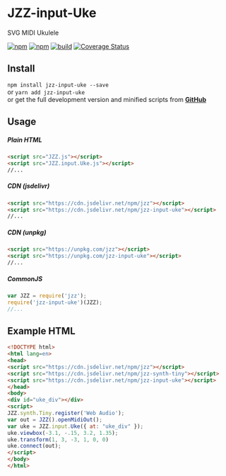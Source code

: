 # JZZ-input-Uke
SVG MIDI Ukulele

[![npm](https://img.shields.io/npm/v/jzz-input-uke.svg)](https://www.npmjs.com/package/jzz-input-uke)
[![npm](https://img.shields.io/npm/dt/jzz-input-uke.svg)](https://www.npmjs.com/package/jzz-input-uke)
[![build](https://github.com/jazz-soft/JZZ-input-Uke/actions/workflows/build.yml/badge.svg)](https://github.com/jazz-soft/JZZ-input-Uke/actions)
[![Coverage Status](https://coveralls.io/repos/github/jazz-soft/JZZ-input-Uke/badge.svg?branch=main)](https://coveralls.io/github/jazz-soft/JZZ-input-Uke?branch=main)

## Install
`npm install jzz-input-uke --save`  
or `yarn add jzz-input-uke`  
or get the full development version and minified scripts from [**GitHub**](https://github.com/jazz-soft/JZZ-input-Uke)

## Usage

##### Plain HTML
```html
<script src="JZZ.js"></script>
<script src="JZZ.input.Uke.js"></script>
//...
```

##### CDN (jsdelivr)
```html
<script src="https://cdn.jsdelivr.net/npm/jzz"></script>
<script src="https://cdn.jsdelivr.net/npm/jzz-input-uke"></script>
//...
```

##### CDN (unpkg)
```html
<script src="https://unpkg.com/jzz"></script>
<script src="https://unpkg.com/jzz-input-uke"></script>
//...
```

##### CommonJS
```js
var JZZ = require('jzz');
require('jzz-input-uke')(JZZ);
//...
```

## Example HTML
```html
<!DOCTYPE html>
<html lang=en>
<head>
<script src="https://cdn.jsdelivr.net/npm/jzz"></script>
<script src="https://cdn.jsdelivr.net/npm/jzz-synth-tiny"></script>
<script src="https://cdn.jsdelivr.net/npm/jzz-input-uke"></script>
</head>
<body>
<div id="uke_div"></div>
<script>
JZZ.synth.Tiny.register('Web Audio');
var out = JZZ().openMidiOut();
var uke = JZZ.input.Uke({ at: "uke_div" });
uke.viewbox(-3.1, -.15, 3.2, 1.35);
uke.transform(1, 3, -3, 1, 0, 0)
uke.connect(out);
</script>
</body>
</html>
```